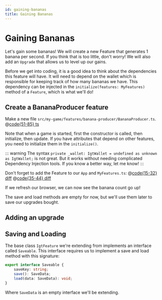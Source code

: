 ```yaml
---
id: gaining-bananas
title: Gaining Bananas
---
```

# Gaining Bananas
Let's gain some bananas! We will create a new Feature that generates 1 banana per second.
If you think that is too little, don't worry! We will also add an `Upgrade` that allows us to level up our gains.

Before we get into coding, it is a good idea to think about the dependencies this feature will have.
It will need to depend on the wallet which is responsible for keeping track of how many bananas we have.
This dependency can be injected in the `initialize(features: MyFeatures)` method of a `Feature`, which is what we'll do!

## Create a BananaProducer feature
Make a new file `src/my-game/features/banana-producer/BananaProducer.ts`.
@[code{51-85} ts](patches/3.1-create-banana-producer.patch)

Note that when a game is started, first the constructor is called, then initialize, then update.
If you have attributes that depend on other features, you need to initialize them in the `initialize()`.

::: warning
The syntax `private _wallet: IgtWallet = undefined as unknown as IgtWallet;` is not great.
But it works without needing complicated Dependency Injection tools. If you know a better way, let me know!
:::

Don't forget to add the Feature to our `App` and `MyFeatures.ts`:
@[code{15-32} diff](patches/3.1-create-banana-producer.patch)
@[code{35-44} diff](patches/3.1-create-banana-producer.patch)


If we refresh our browser, we can now see the banana count go up!

The save and load methods are empty for now, but we'll use them later to save our upgrades bought.

## Adding an upgrade


## Saving and Loading
The base class `IgtFeature` we're extending from implements an interface called `Saveable`.
This interface requires us to implement a save and load method with this signature:
```ts
export interface Saveable {
    saveKey: string;
    save(): SaveData;
    load(data: SaveData): void;
}
```
Where `SaveData` is an empty interface we'll be extending.
